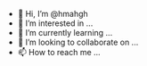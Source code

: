 - 👋 Hi, I’m @hmahgh
- 👀 I’m interested in ...
- 🌱 I’m currently learning ...
- 💞️ I’m looking to collaborate on ...
- 📫 How to reach me ...

<!---
hmahgh/hmahgh is a ✨ special ✨ repository because its `README.md` (this file) appears on your GitHub profile.
You can click the Preview link to take a look at your changes.
--->
